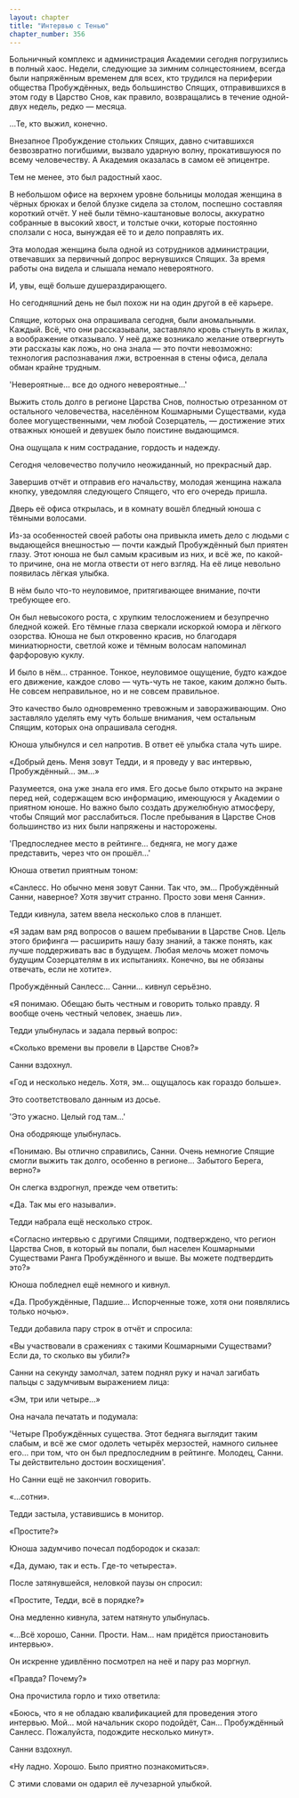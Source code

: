 ```yaml
---
layout: chapter
title: "Интервью с Тенью"
chapter_number: 356
---
```


Больничный комплекс и администрация Академии сегодня погрузились в полный хаос. Недели, следующие за зимним солнцестоянием, всегда были напряжённым временем для всех, кто трудился на периферии общества Пробуждённых, ведь большинство Спящих, отправившихся в этом году в Царство Снов, как правило, возвращались в течение одной-двух недель, редко — месяца.

…Те, кто выжил, конечно.

Внезапное Пробуждение стольких Спящих, давно считавшихся безвозвратно погибшими, вызвало ударную волну, прокатившуюся по всему человечеству. А Академия оказалась в самом её эпицентре.

Тем не менее, это был радостный хаос.

В небольшом офисе на верхнем уровне больницы молодая женщина в чёрных брюках и белой блузке сидела за столом, поспешно составляя короткий отчёт. У неё были тёмно-каштановые волосы, аккуратно собранные в высокий хвост, и толстые очки, которые постоянно сползали с носа, вынуждая её то и дело поправлять их.

Эта молодая женщина была одной из сотрудников администрации, отвечавших за первичный допрос вернувшихся Спящих. За время работы она видела и слышала немало невероятного.

И, увы, ещё больше душераздирающего.

Но сегодняшний день не был похож ни на один другой в её карьере.

Спящие, которых она опрашивала сегодня, были аномальными. Каждый. Всё, что они рассказывали, заставляло кровь стынуть в жилах, а воображение отказывало. У неё даже возникало желание отвергнуть эти рассказы как ложь, но она знала — это почти невозможно: технология распознавания лжи, встроенная в стены офиса, делала обман крайне трудным.

'Невероятные… все до одного невероятные…'

Выжить столь долго в регионе Царства Снов, полностью отрезанном от остального человечества, населённом Кошмарными Существами, куда более могущественными, чем любой Созерцатель, — достижение этих отважных юношей и девушек было поистине выдающимся.

Она ощущала к ним сострадание, гордость и надежду.

Сегодня человечество получило неожиданный, но прекрасный дар.

Завершив отчёт и отправив его начальству, молодая женщина нажала кнопку, уведомляя следующего Спящего, что его очередь пришла.

Дверь её офиса открылась, и в комнату вошёл бледный юноша с тёмными волосами.

Из-за особенностей своей работы она привыкла иметь дело с людьми с выдающейся внешностью — почти каждый Пробуждённый был приятен глазу. Этот юноша не был самым красивым из них, и всё же, по какой-то причине, она не могла отвести от него взгляд. На её лице невольно появилась лёгкая улыбка.

В нём было что-то неуловимое, притягивающее внимание, почти требующее его.

Он был невысокого роста, с хрупким телосложением и безупречно бледной кожей. Его тёмные глаза сверкали искоркой юмора и лёгкого озорства. Юноша не был откровенно красив, но благодаря миниатюрности, светлой коже и тёмным волосам напоминал фарфоровую куклу.

И было в нём… странное. Тонкое, неуловимое ощущение, будто каждое его движение, каждое слово — чуть-чуть не такое, каким должно быть. Не совсем неправильное, но и не совсем правильное.

Это качество было одновременно тревожным и завораживающим. Оно заставляло уделять ему чуть больше внимания, чем остальным Спящим, которых она опрашивала сегодня.

Юноша улыбнулся и сел напротив. В ответ её улыбка стала чуть шире.

«Добрый день. Меня зовут Тедди, и я проведу у вас интервью, Пробуждённый… эм…»

Разумеется, она уже знала его имя. Его досье было открыто на экране перед ней, содержащем всю информацию, имеющуюся у Академии о приятном юноше. Но важно было создать дружелюбную атмосферу, чтобы Спящий мог расслабиться. После пребывания в Царстве Снов большинство из них были напряжены и насторожены.

'Предпоследнее место в рейтинге… бедняга, не могу даже представить, через что он прошёл…'

Юноша ответил приятным тоном:

«Санлесс. Но обычно меня зовут Санни. Так что, эм… Пробуждённый Санни, наверное? Хотя звучит странно. Просто зови меня Санни».

Тедди кивнула, затем ввела несколько слов в планшет.

«Я задам вам ряд вопросов о вашем пребывании в Царстве Снов. Цель этого брифинга — расширить нашу базу знаний, а также понять, как лучше поддерживать вас в будущем. Любая мелочь может помочь будущим Созерцателям в их испытаниях. Конечно, вы не обязаны отвечать, если не хотите».

Пробуждённый Санлесс… Санни… кивнул серьёзно.

«Я понимаю. Обещаю быть честным и говорить только правду. Я вообще очень честный человек, знаешь ли».

Тедди улыбнулась и задала первый вопрос:

«Сколько времени вы провели в Царстве Снов?»

Санни вздохнул.

«Год и несколько недель. Хотя, эм… ощущалось как гораздо больше».

Это соответствовало данным из досье.

'Это ужасно. Целый год там…'

Она ободряюще улыбнулась.

«Понимаю. Вы отлично справились, Санни. Очень немногие Спящие смогли выжить так долго, особенно в регионе… Забытого Берега, верно?»

Он слегка вздрогнул, прежде чем ответить:

«Да. Так мы его называли».

Тедди набрала ещё несколько строк.

«Согласно интервью с другими Спящими, подтверждено, что регион Царства Снов, в который вы попали, был населен Кошмарными Существами Ранга Пробуждённого и выше. Вы можете подтвердить это?»

Юноша побледнел ещё немного и кивнул.

«Да. Пробуждённые, Падшие… Испорченные тоже, хотя они появлялись только ночью».

Тедди добавила пару строк в отчёт и спросила:

«Вы участвовали в сражениях с такими Кошмарными Существами? Если да, то сколько вы убили?»

Санни на секунду замолчал, затем поднял руку и начал загибать пальцы с задумчивым выражением лица:

«Эм, три или четыре…»

Она начала печатать и подумала:

'Четыре Пробуждённых существа. Этот бедняга выглядит таким слабым, и всё же смог одолеть четырёх мерзостей, намного сильнее его… при том, что он был предпоследним в рейтинге. Молодец, Санни. Ты действительно достоин восхищения'.

Но Санни ещё не закончил говорить.

«...сотни».

Тедди застыла, уставившись в монитор.

«Простите?»

Юноша задумчиво почесал подбородок и сказал:

«Да, думаю, так и есть. Где-то четыреста».

После затянувшейся, неловкой паузы он спросил:

«Простите, Тедди, всё в порядке?»

Она медленно кивнула, затем натянуто улыбнулась.

«…Всё хорошо, Санни. Прости. Нам… нам придётся приостановить интервью».

Он искренне удивлённо посмотрел на неё и пару раз моргнул.

«Правда? Почему?»

Она прочистила горло и тихо ответила:

«Боюсь, что я не обладаю квалификацией для проведения этого интервью. Мой… мой начальник скоро подойдёт, Сан… Пробуждённый Санлесс. Пожалуйста, подождите несколько минут».

Санни вздохнул.

«Ну ладно. Хорошо. Было приятно познакомиться».

С этими словами он одарил её лучезарной улыбкой.

